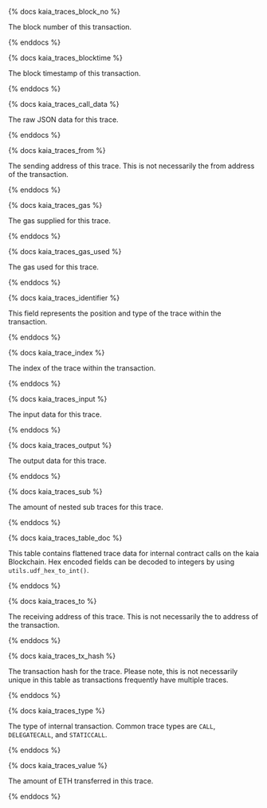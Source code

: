 {% docs kaia_traces_block_no %}

The block number of this transaction.

{% enddocs %}


{% docs kaia_traces_blocktime %}

The block timestamp of this transaction.

{% enddocs %}


{% docs kaia_traces_call_data %}

The raw JSON data for this trace.

{% enddocs %}


{% docs kaia_traces_from %}

The sending address of this trace. This is not necessarily the from address of the transaction. 

{% enddocs %}


{% docs kaia_traces_gas %}

The gas supplied for this trace.

{% enddocs %}


{% docs kaia_traces_gas_used %}

The gas used for this trace.

{% enddocs %}


{% docs kaia_traces_identifier %}

This field represents the position and type of the trace within the transaction. 

{% enddocs %}


{% docs kaia_trace_index %}

The index of the trace within the transaction.

{% enddocs %}


{% docs kaia_traces_input %}

The input data for this trace.

{% enddocs %}


{% docs kaia_traces_output %}

The output data for this trace.

{% enddocs %}


{% docs kaia_traces_sub %}

The amount of nested sub traces for this trace.

{% enddocs %}


{% docs kaia_traces_table_doc %}

This table contains flattened trace data for internal contract calls on the kaia Blockchain. Hex encoded fields can be decoded to integers by using `utils.udf_hex_to_int()`.

{% enddocs %}


{% docs kaia_traces_to %}

The receiving address of this trace. This is not necessarily the to address of the transaction. 

{% enddocs %}


{% docs kaia_traces_tx_hash %}

The transaction hash for the trace. Please note, this is not necessarily unique in this table as transactions frequently have multiple traces. 

{% enddocs %}


{% docs kaia_traces_type %}

The type of internal transaction. Common trace types are `CALL`, `DELEGATECALL`, and `STATICCALL`.

{% enddocs %}


{% docs kaia_traces_value %}

The amount of ETH transferred in this trace.

{% enddocs %}


